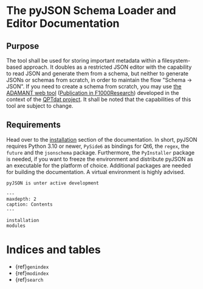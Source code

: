 # The pyJSON Schema Loader and Editor Documentation

## Purpose

The tool shall be used for storing important metadata within a filesystem-based approach. It doubles as a restricted JSON editor with the capability to read JSON and generate
them from a schema, but neither to generate JSONs or schemas from scratch, in order to maintain the flow "Schema -> JSON". If you need to create a schema from scratch, you may
use [the ADAMANT web tool](https://github.com/INP-PM/adamant) ([Publication in F1000Research](https://doi.org/10.12688/f1000research.110875.1)) developed in the context of the [QPTdat project](https://www.forschungsdaten.org/index.php/QPTDat). It shall be noted that
the capabilities of this tool are subject to change.

## Requirements
Head over to the [installation](installation) section of the documentation.
In short, pyJSON requires Python 3.10 or newer, `PySide6` as bindings for Qt6, the `regex`, the `future` and the `jsonschema` package.
Furthermore, the `PyInstaller` package is needed, if you want to freeze the environment and distribute pyJSON as an executable for the platform
of choice. Additional packages are needed for building the documentation. A virtual environment is highly advised.

```{note}
pyJSON is unter active development
```


```{toctree}
---
maxdepth: 2
caption: Contents
---

installation
modules
```

# Indices and tables

- {ref}`genindex`
- {ref}`modindex`
- {ref}`search`